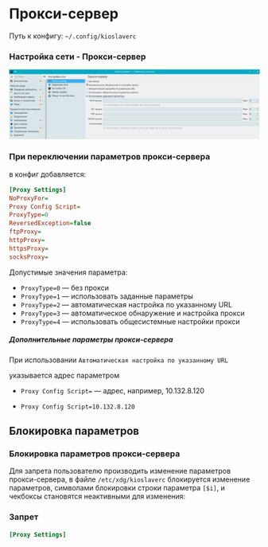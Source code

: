 # Прокси-сервер

Путь к конфигу: `~/.config/kioslaverc`

### Настройка сети - Прокси-сервер

![""](../img/20230731_103746.png "")

### При переключении параметров прокси-сервера

в конфиг добавляется:

```ini
[Proxy Settings]
NoProxyFor=
Proxy Config Script=
ProxyType=0
ReversedException=false
ftpProxy=
httpProxy=
httpsProxy=
socksProxy=
```

Допустимые значения параметра:

* `ProxyType=0` — без прокси
* `ProxyType=1` — использовать заданные параметры
* `ProxyType=2` — автоматическая настройка по указанному URL
* `ProxyType=3` — автоматическое обнаружение и настройка прокси
* `ProxyType=4` — использовать общесистемные настройки прокси

##### Дополнительные параметры прокси-сервера

При использовании `Автоматическая настройка по указанному URL`

указывается адрес параметром

* `Proxy Config Script=` — адрес, например, 10.132.8.120

* `Proxy Config Script=10.132.8.120`



## Блокировка параметров

### Блокировка параметров прокси-сервера

Для запрета пользователю производить изменение параметров прокси-сервера, в файле `/etc/xdg/kioslaverc` блокируется изменение параметров, символами блокировки строки параметра `[$i]`, и чекбоксы становятся неактивными для изменения:

### Запрет

```ini
[Proxy Settings]
```
